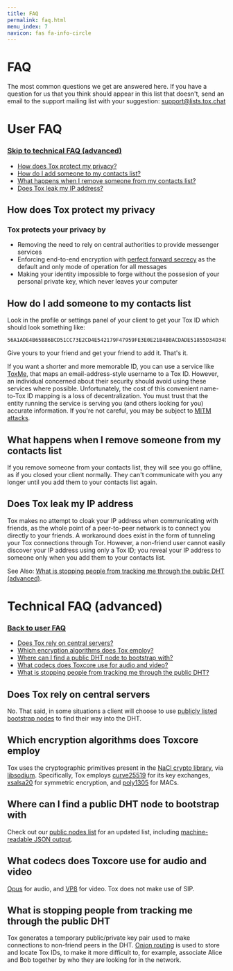 ```yaml
---
title: FAQ
permalink: faq.html
menu_index: 7
navicon: fas fa-info-circle
---
```


# FAQ

The most common questions we get are answered here. If you have a
question for us that you think should appear in this list that doesn't,
send an email to the support mailing list with your
suggestion: [support@lists.tox.chat](mailto:support@lists.tox.chat)

# User FAQ

### [Skip to technical FAQ (advanced)](#technical-faq-advanced)

-   [How does Tox protect my privacy?](#how-does-tox-protect-my-privacy)
-   [How do I add someone to my contacts list?](#how-do-i-add-someone-to-my-contacts-list)
-   [What happens when I remove someone from my contacts list?](#what-happens-when-i-remove-someone-from-my-contacts-list)
-   [Does Tox leak my IP address?](#does-tox-leak-my-ip-address)

## How does Tox protect my privacy

### Tox protects your privacy by

-   Removing the need to rely on central authorities to provide messenger services
-   Enforcing end-to-end encryption
with [perfect forward secrecy](https://en.wikipedia.org/wiki/Forward_secrecy)
as the default and only mode of operation for all messages
-   Making your identity impossible to forge without the possesion of your
personal private key, which never leaves your computer

## How do I add someone to my contacts list

Look in the profile or settings panel of your client to get your Tox ID
which should look something like:

    56A1ADE4B65B86BCD51CC73E2CD4E542179F47959FE3E0E21B4B0ACDADE51855D34D34D37CB5

Give yours to your friend and get your friend to add it. That's it.

If you want a shorter and more memorable ID, you can use a service
like [ToxMe](https://toxme.io/), that maps an
email-address-style username to a Tox ID. However, an individual
concerned about their security should avoid using these services
where possible. Unfortunately, the cost of this convenient name-to-Tox ID
mapping is a loss of decentralization. You must trust that the entity
running the service is serving you (and others looking for you) accurate
information. If you're not careful, you may be subject
to [MITM attacks](https://en.wikipedia.org/wiki/Man-in-the-middle_attack).

## What happens when I remove someone from my contacts list

If you remove someone from your contacts list, they will see you go
offline, as if you closed your client normally. They can't communicate
with you any longer until you add them to your contacts list again.

## Does Tox leak my IP address

Tox makes no attempt to cloak your IP address when communicating with
friends, as the whole point of a peer-to-peer network is to connect you
directly to your friends. A workaround does exist in the form of tunneling
your Tox connections through Tor. However, a non-friend user cannot easily
discover your IP address using only a Tox ID; you reveal your IP address
to someone only when you add them to your contacts list.

See Also: [What is stopping people from tracking me through the public DHT (advanced)](#what-is-stopping-people-from-tracking-me-through-the-public-dht).

# Technical FAQ (advanced)

### [Back to user FAQ](#user-faq)

-   [Does Tox rely on central servers?](#does-tox-rely-on-central-servers)
-   [Which encryption algorithms does Tox employ?](#which-encryption-algorithms-does-toxcore-employ)
-   [Where can I find a public DHT node to bootstrap with?](#where-can-i-find-a-public-dht-node-to-bootstrap-with)
-   [What codecs does Toxcore use for audio and video?](#what-codecs-does-toxcore-use-for-audio-and-video)
-   [What is stopping people from tracking me through the public DHT?](#what-is-stopping-people-from-tracking-me-through-the-public-dht)

## Does Tox rely on central servers

No. That said, in some situations a client will choose to
use [publicly listed bootstrap nodes](https://nodes.tox.chat/) to
find their way into the DHT.

## Which encryption algorithms does Toxcore employ

Tox uses the cryptographic primitives present in
the [NaCl crypto library](http://nacl.cr.yp.to/index.html),
via [libsodium](https://github.com/jedisct1/libsodium). Specifically,
Tox employs [curve25519](https://en.wikipedia.org/wiki/Curve25519) for
its key exchanges,
[xsalsa20](https://download.libsodium.org/doc/advanced/xsalsa20.html) for
symmetric encryption,
and [poly1305](https://en.wikipedia.org/wiki/Poly1305) for MACs.

## Where can I find a public DHT node to bootstrap with

Check out our [public nodes list](https://nodes.tox.chat) for
an updated list, including [machine-readable JSON output](https://nodes.tox.chat/json).

## What codecs does Toxcore use for audio and video

[Opus](http://opus-codec.org/) for audio,
and [VP8](https://en.wikipedia.org/wiki/VP8) for video.
Tox does not make use of SIP.

## What is stopping people from tracking me through the public DHT

Tox generates a temporary public/private key pair used to make connections
to non-friend peers in the DHT.
[Onion routing](https://en.wikipedia.org/wiki/Onion_routing) is
used to store and locate Tox IDs, to make it more difficult to, for example,
associate Alice and Bob together by who they are looking for in the network.
